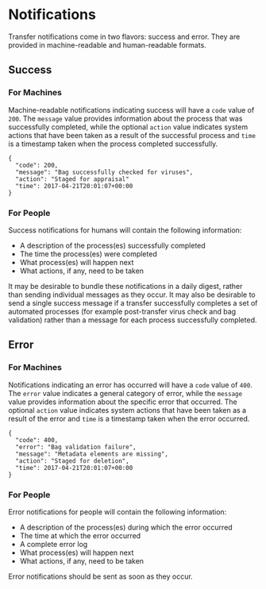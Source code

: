 # Notifications

Transfer notifications come in two flavors: success and error. They are provided in machine-readable and human-readable formats.

## Success

### For Machines

Machine-readable notifications indicating success will have a `code` value of `200`. The `message` value provides information about the process that was successfully completed, while the optional `action` value indicates system actions that have been taken as a result of the successful process and `time` is a timestamp taken when the process completed successfully.

```
{
  "code": 200,
  "message": "Bag successfully checked for viruses",
  "action": "Staged for appraisal"
  "time": 2017-04-21T20:01:07+00:00
}
```

### For People

Success notifications for humans will contain the following information:
*   A description of the process(es) successfully completed
*   The time the process(es) were completed
*   What process(es) will happen next
*   What actions, if any, need to be taken

It may be desirable to bundle these notifications in a daily digest, rather than sending individual messages as they occur. It may also be desirable to send a single success message if a transfer successfully completes a set of automated processes (for example post-transfer virus check and bag validation) rather than a message for each process successfully completed.

## Error

### For Machines

Notifications indicating an error has occurred will have a `code` value of `400`. The `error` value indicates a general category of error, while the `message` value provides information about the specific error that occurred. The optional `action` value indicates system actions that have been taken as a result of the error and `time` is a timestamp taken when the error occurred.

```
{
  "code": 400,
  "error": "Bag validation failure",
  "message": "Metadata elements are missing",
  "action": "Staged for deletion",
  "time": 2017-04-21T20:01:07+00:00
}
```

### For People

Error notifications for people will contain the following information:
*   A description of the process(es) during which the error occurred
*   The time at which the error occurred
*   A complete error log
*   What process(es) will happen next
*   What actions, if any, need to be taken

Error notifications should be sent as soon as they occur.
